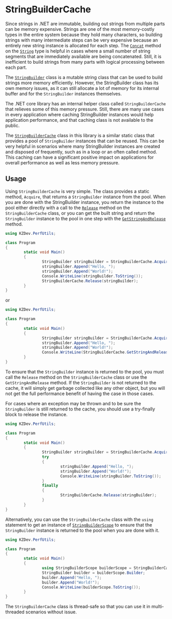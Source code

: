 # StringBuilderCache

Since strings in .NET are immutable, building out strings from multiple parts can be memory expensive. Strings are one of the most memory-costly types in the entire system because they hold many characters, so building strings with many intermediate steps can be very expensive because an entirely new string instance is allocated for each step. The [`Concat`](xref:System.String.Concat*) method on the [`String`](xref:System.String) type is helpful in cases where a small number of string segments that are immediately available are being concatenated. Still, it is inefficient to build strings from many parts with logical processing between each part.

The [`StringBuilder`](xref:System.Text.StringBuilder) class is a mutable string class that can be used to build strings more memory efficiently. However, the StringBuilder class has its own memory issues, as it can still allocate a lot of memory for its internal buffer and for the `StringBuilder` instances themselves.

The .NET core library has an internal helper class called `StringBuilderCache` that relieves some of this memory pressure. Still, there are many use cases in every application where caching StringBuilder instances would help application performance, and that caching class is not available to the public.

The [`StringBuilderCache`](xref:KZDev.PerfUtils.StringBuilderCache) class in this library is a similar static class that provides a pool of `StringBuilder` instances that can be reused. This can be very helpful in scenarios where many StringBuilder instances are created and disposed of frequently, such as in a loop or an often called method. This caching can have a significant positive impact on applications for overall performance as well as less memory pressure.

## Usage

Using `StringBuilderCache` is very simple. The class provides a static method, `Acquire`, that returns a `StringBuilder` instance from the pool. When you are done with the StringBuilder instance, you return the instance to the pool either directly with a call to the [`Release`](xref:KZDev.PerfUtils.StringBuilderCache.Release) method on the `StringBuilderCache` class, or you can get the built string and return the `StringBuilder` instance to the pool in one step with the [`GetStringAndRelease`](xref:KZDev.PerfUtils.StringBuilderCache.GetStringAndRelease) method.

```csharp
using KZDev.PerfUtils;

class Program
{
		static void Main()
		{
				StringBuilder stringBuilder = StringBuilderCache.Acquire();
				stringBuilder.Append("Hello, ");
				stringBuilder.Append("World!");
				Console.WriteLine(stringBuilder.ToString());
				StringBuilderCache.Release(stringBuilder);
		}
}
```

or

```csharp
using KZDev.PerfUtils;

class Program
{
		static void Main()
		{
				StringBuilder stringBuilder = StringBuilderCache.Acquire();
				stringBuilder.Append("Hello, ");
				stringBuilder.Append("World!");
				Console.WriteLine(StringBuilderCache.GetStringAndRelease(stringBuilder));
		}
}
```

To ensure that the `StringBuilder` instance is returned to the pool, you must call the `Release` method on the `StringBuilderCache` class or use the `GetStringAndRelease` method. If the `StringBuilder` is not returned to the cache, it will simply get garbage collected like any other object, but you will not get the full performance benefit of having the case in those cases. 

For cases where an exception may be thrown and to be sure the `StringBuilder` is still returned to the cache, you should use a try-finally block to release the instance.

```csharp
using KZDev.PerfUtils;

class Program
{
		static void Main()
		{
				StringBuilder stringBuilder = StringBuilderCache.Acquire();
				try
				{
						stringBuilder.Append("Hello, ");
						stringBuilder.Append("World!");
						Console.WriteLine(stringBuilder.ToString());
				}
				finally
				{
						StringBuilderCache.Release(stringBuilder);
				}
		}
}
```

Alternatively, you can use the `StringBuilderCache` class with the `using` statement to get an instance of [`StringBuilderScope`](xref:KZDev.PerfUtils.StringBuilderScope) to ensure that the `StringBuilder` instance is returned to the pool when you are done with it.

```csharp
using KZDev.PerfUtils;

class Program
{
		static void Main()
		{
				using StringBuilderScope builderScope = StringBuilderCache.GetScope();
				StringBuilder builder = builderScope.Builder;
				builder.Append("Hello, ");
				builder.Append("World!");
				Console.WriteLine(builderScope.ToString());
		}
}
```

The `StringBuilderCache` class is thread-safe so that you can use it in multi-threaded scenarios without issue.